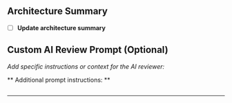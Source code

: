 ## Architecture Summary

- [ ] **Update architecture summary**

## Custom AI Review Prompt (Optional)

_Add specific instructions or context for the AI reviewer:_

** Additional prompt instructions: **

```

```

---
